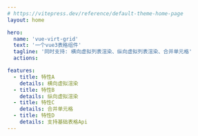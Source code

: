 ```yaml
---
# https://vitepress.dev/reference/default-theme-home-page
layout: home

hero:
  name: 'vue-virt-grid'
  text: '一个vue3表格组件'
  tagline: '同时支持: 横向虚拟列表渲染、纵向虚拟列表渲染、合并单元格'
  actions:

features:
  - title: 特性A
    details: 横向虚拟渲染
  - title: 特性B
    details: 纵向虚拟渲染
  - title: 特性C
    details: 合并单元格
  - title: 特性D
    details: 支持基础表格Api
---
```

